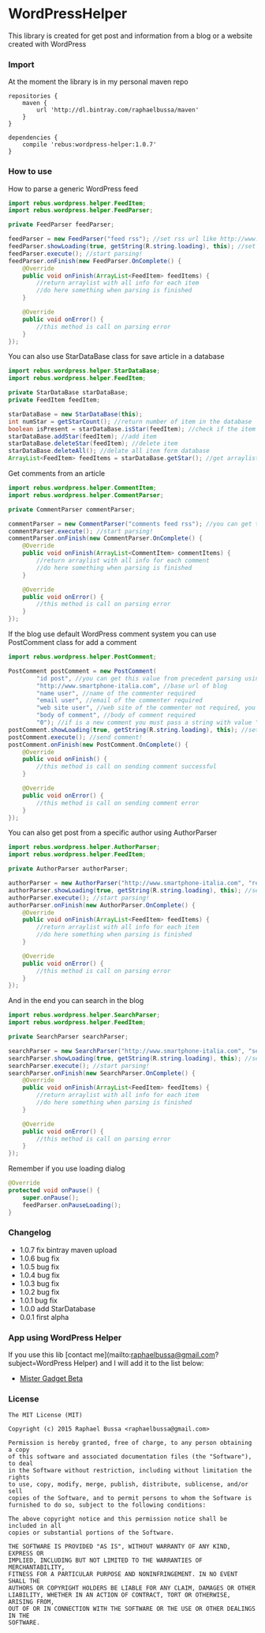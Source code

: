 # WordPressHelper
This library is created for get post and information from a blog or a website created with WordPress
### Import
At the moment the library is in my personal maven repo
```Gradle
repositories {
    maven {
        url 'http://dl.bintray.com/raphaelbussa/maven'
    }
}
```
```Gradle
dependencies {
    compile 'rebus:wordpress-helper:1.0.7'
}
```
### How to use
How to parse a generic WordPress feed
```java
import rebus.wordpress.helper.FeedItem;
import rebus.wordpress.helper.FeedParser;

private FeedParser feedParser;

feedParser = new FeedParser("feed rss"); //set rss url like http://www.smartphone-italia.com/feed
feedParser.showLoading(true, getString(R.string.loading), this); //set loading dialog, need boolean value, string to show and context
feedParser.execute(); //start parsing!
feedParser.onFinish(new FeedParser.OnComplete() {
    @Override
    public void onFinish(ArrayList<FeedItem> feedItems) {
        //return arraylist with all info for each item
        //do here something when parsing is finished
    }

    @Override
    public void onError() {
        //this method is call on parsing error
    }
});
```
You can also use StarDataBase class for save article in a database
```java
import rebus.wordpress.helper.StarDataBase;
import rebus.wordpress.helper.FeedItem;

private StarDataBase starDataBase;
private FeedItem feedItem;

starDataBase = new StarDataBase(this);
int numStar = getStarCount(); //return number of item in the database
boolean isPresent = starDataBase.isStar(feedItem); //check if the item is in the database, returns true if there is
starDataBase.addStar(feedItem); //add item
starDataBase.deleteStar(feedItem); //delete item
starDataBase.deleteAll(); //delate all item form database
ArrayList<FeedItem> feedItems = starDataBase.getStar(); //get arraylist with all item
```
Get comments from an article
```java
import rebus.wordpress.helper.CommentItem;
import rebus.wordpress.helper.CommentParser;

private CommentParser commentParser;

commentParser = new CommentParser("comments feed rss"); //you can get this value from precedent parsing using feedParser.getCommentRss();
commentParser.execute(); //start parsing!
commentParser.onFinish(new CommentParser.OnComplete() {
    @Override
    public void onFinish(ArrayList<CommentItem> commentItems) {
        //return arraylist with all info for each comment
        //do here something when parsing is finished
    }

    @Override
    public void onError() {
        //this method is call on parsing error
    }
});
```
If the blog use default WordPress comment system you can use PostComment class for add a comment
```java
import rebus.wordpress.helper.PostComment;

PostComment postComment = new PostComment(
        "id post", //you can get this value from precedent parsing using feedParser.getId();
        "http://www.smartphone-italia.com", //base url of blog
        "name user", //name of the commenter required
        "email user", //email of the commenter required
        "web site user", //web site of the commenter not required, you can pass an empty string
        "body of comment", //body of comment required
        "0"); //if is a new comment you must pass a string with value "0", if is an answer you must pass the id of the comment  to which you want to respond, you can get this value from precedent parsing commentItem.getId();
postComment.showLoading(true, getString(R.string.loading), this); //set loading dialog, need boolean value, string to show and context
postComment.execute(); //send comment!
postComment.onFinish(new PostComment.OnComplete() {
    @Override
    public void onFinish() {
        //this method is call on sending comment successful
    }

    @Override
    public void onError() {
        //this method is call on sending comment error
    }
});
```
You can also get post from a specific author using AuthorParser
```java
import rebus.wordpress.helper.AuthorParser;
import rebus.wordpress.helper.FeedItem;

private AuthorParser authorParser;

authorParser = new AuthorParser("http://www.smartphone-italia.com", "rebus"); //set url of blog and author nickname
authorParser.showLoading(true, getString(R.string.loading), this); //set loading dialog, need boolean value, string to show and context
authorParser.execute(); //start parsing!
authorParser.onFinish(new AuthorParser.OnComplete() {
    @Override
    public void onFinish(ArrayList<FeedItem> feedItems) {
        //return arraylist with all info for each item
        //do here something when parsing is finished
    }

    @Override
    public void onError() {
        //this method is call on parsing error
    }
});
```
And in the end you can search in the blog
```java
import rebus.wordpress.helper.SearchParser;
import rebus.wordpress.helper.FeedItem;

private SearchParser searchParser;

searchParser = new SearchParser("http://www.smartphone-italia.com", "search something"); //set url of blog and search query
searchParser.showLoading(true, getString(R.string.loading), this); //set loading dialog, need boolean value, string to show and context
searchParser.execute(); //start parsing!
searchParser.onFinish(new SearchParser.OnComplete() {
    @Override
    public void onFinish(ArrayList<FeedItem> feedItems) {
        //return arraylist with all info for each item
        //do here something when parsing is finished
    }

    @Override
    public void onError() {
        //this method is call on parsing error
    }
});
```
Remember if you use loading dialog
```java
@Override
protected void onPause() {
    super.onPause();
    feedParser.onPauseLoading();
}
```
### Changelog
- 1.0.7 fix bintray maven upload 
- 1.0.6 bug fix
- 1.0.5 bug fix
- 1.0.4 bug fix
- 1.0.3 bug fix
- 1.0.2 bug fix
- 1.0.1 bug fix
- 1.0.0 add StarDatabase
- 0.0.1 first alpha

### App using WordPress Helper
If you use this lib [contact me](mailto:raphaelbussa@gmail.com?subject=WordPress Helper) and I will add it to the list below:
- [Mister Gadget Beta](https://play.google.com/store/apps/details?id=rebus.mister.gadget)

### License
```
The MIT License (MIT)

Copyright (c) 2015 Raphael Bussa <raphaelbussa@gmail.com>

Permission is hereby granted, free of charge, to any person obtaining a copy
of this software and associated documentation files (the "Software"), to deal
in the Software without restriction, including without limitation the rights
to use, copy, modify, merge, publish, distribute, sublicense, and/or sell
copies of the Software, and to permit persons to whom the Software is
furnished to do so, subject to the following conditions:

The above copyright notice and this permission notice shall be included in all
copies or substantial portions of the Software.

THE SOFTWARE IS PROVIDED "AS IS", WITHOUT WARRANTY OF ANY KIND, EXPRESS OR
IMPLIED, INCLUDING BUT NOT LIMITED TO THE WARRANTIES OF MERCHANTABILITY,
FITNESS FOR A PARTICULAR PURPOSE AND NONINFRINGEMENT. IN NO EVENT SHALL THE
AUTHORS OR COPYRIGHT HOLDERS BE LIABLE FOR ANY CLAIM, DAMAGES OR OTHER
LIABILITY, WHETHER IN AN ACTION OF CONTRACT, TORT OR OTHERWISE, ARISING FROM,
OUT OF OR IN CONNECTION WITH THE SOFTWARE OR THE USE OR OTHER DEALINGS IN THE
SOFTWARE.
```
